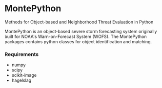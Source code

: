 # MontePython
Methods for Object-based and Neighborhood Threat Evaluation in Python

MontePython is an object-based severe storm forecasting system originally built for NOAA's Warn-on-Forecast System (WOFS). The MontePython packages contains python classes for object identification and matching. 

### Requirements
- numpy 
- scipy
- scikit-image
- hagelslag
